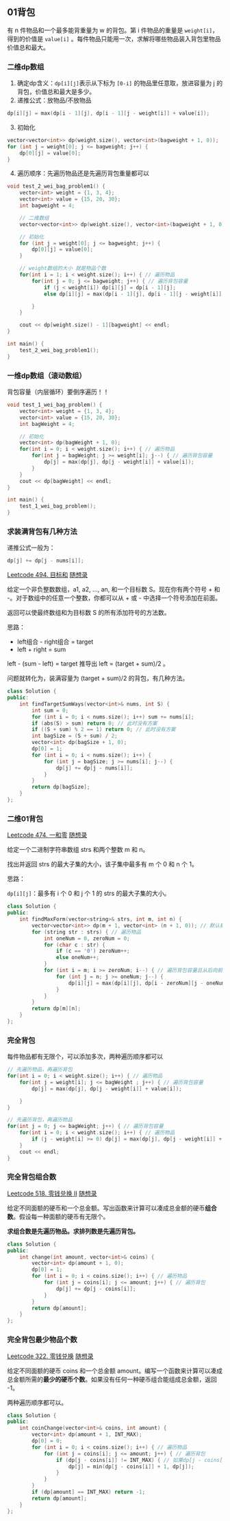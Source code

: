 ## 01背包

有 n 件物品和一个最多能背重量为 w 的背包。第 i 件物品的重量是 `weight[i]`，得到的价值是 `value[i]` 。每件物品只能用一次，求解将哪些物品装入背包里物品价值总和最大。

### 二维dp数组

1. 确定dp含义：`dp[i][j]`表示从下标为 `[0-i]` 的物品里任意取，放进容量为 j 的背包，价值总和最大是多少。
2. 递推公式：放物品/不放物品

```c++
dp[i][j] = max(dp[i - 1][j], dp[i - 1][j - weight[i]] + value[i]);
```

3. 初始化

```c++
vector<vector<int>> dp(weight.size(), vector<int>(bagweight + 1, 0));
for (int j = weight[0]; j <= bagweight; j++) {
    dp[0][j] = value[0];
}
```

4. 遍历顺序：先遍历物品还是先遍历背包重量都可以

```c++
void test_2_wei_bag_problem1() {
    vector<int> weight = {1, 3, 4};
    vector<int> value = {15, 20, 30};
    int bagweight = 4;

    // 二维数组
    vector<vector<int>> dp(weight.size(), vector<int>(bagweight + 1, 0));

    // 初始化
    for (int j = weight[0]; j <= bagweight; j++) {
        dp[0][j] = value[0];
    }

    // weight数组的大小 就是物品个数
    for(int i = 1; i < weight.size(); i++) { // 遍历物品
        for(int j = 0; j <= bagweight; j++) { // 遍历背包容量
            if (j < weight[i]) dp[i][j] = dp[i - 1][j];
            else dp[i][j] = max(dp[i - 1][j], dp[i - 1][j - weight[i]] + value[i]);

        }
    }

    cout << dp[weight.size() - 1][bagweight] << endl;
}

int main() {
    test_2_wei_bag_problem1();
}
```

### 一维dp数组（滚动数组）

背包容量（内层循环）要倒序遍历！！

```c++
void test_1_wei_bag_problem() {
    vector<int> weight = {1, 3, 4};
    vector<int> value = {15, 20, 30};
    int bagWeight = 4;

    // 初始化
    vector<int> dp(bagWeight + 1, 0);
    for(int i = 0; i < weight.size(); i++) { // 遍历物品
        for(int j = bagWeight; j >= weight[i]; j--) { // 遍历背包容量
            dp[j] = max(dp[j], dp[j - weight[i]] + value[i]);
        }
    }
    cout << dp[bagWeight] << endl;
}

int main() {
    test_1_wei_bag_problem();
}
```

### 求装满背包有几种方法

递推公式一般为：

```c++
dp[j] += dp[j - nums[i]];
```

[Leetcode 494. 目标和](https://leetcode.cn/problems/target-sum/)  [随想录](https://www.programmercarl.com/0494.%E7%9B%AE%E6%A0%87%E5%92%8C.html)

给定一个非负整数数组，a1, a2, ..., an, 和一个目标数 S。现在你有两个符号 + 和 -。对于数组中的任意一个整数，你都可以从 + 或 - 中选择一个符号添加在前面。

返回可以使最终数组和为目标数 S 的所有添加符号的方法数。

思路：

* left组合 - right组合 = target
* left + right = sum

left - (sum - left) = target 推导出 left = (target + sum)/2 。

问题就转化为，装满容量为 (target + sum)/2 的背包，有几种方法。

```c++
class Solution {
public:
    int findTargetSumWays(vector<int>& nums, int S) {
        int sum = 0;
        for (int i = 0; i < nums.size(); i++) sum += nums[i];
        if (abs(S) > sum) return 0; // 此时没有方案
        if ((S + sum) % 2 == 1) return 0; // 此时没有方案
        int bagSize = (S + sum) / 2;
        vector<int> dp(bagSize + 1, 0);
        dp[0] = 1;
        for (int i = 0; i < nums.size(); i++) {
            for (int j = bagSize; j >= nums[i]; j--) {
                dp[j] += dp[j - nums[i]];
            }
        }
        return dp[bagSize];
    }
};
```

### 二维01背包

[Leetcode 474. 一和零](https://leetcode.cn/problems/ones-and-zeroes/)  [随想录](https://www.programmercarl.com/0474.%E4%B8%80%E5%92%8C%E9%9B%B6.html)

给定一个二进制字符串数组 strs 和两个整数 m 和 n。

找出并返回 strs 的最大子集的大小，该子集中最多有 m 个 0 和 n 个 1。

思路：

`dp[i][j]`：最多有 i 个 0 和 j 个 1 的 strs 的最大子集的大小。

```c++
class Solution {
public:
    int findMaxForm(vector<string>& strs, int m, int n) {
        vector<vector<int>> dp(m + 1, vector<int> (n + 1, 0)); // 默认初始化0
        for (string str : strs) { // 遍历物品
            int oneNum = 0, zeroNum = 0;
            for (char c : str) {
                if (c == '0') zeroNum++;
                else oneNum++;
            }
            for (int i = m; i >= zeroNum; i--) { // 遍历背包容量且从后向前遍历！
                for (int j = n; j >= oneNum; j--) {
                    dp[i][j] = max(dp[i][j], dp[i - zeroNum][j - oneNum] + 1);
                }
            }
        }
        return dp[m][n];
    }
};
```

### 完全背包

每件物品都有无限个，可以添加多次，两种遍历顺序都可以

```c++
// 先遍历物品，再遍历背包
for(int i = 0; i < weight.size(); i++) { // 遍历物品
    for(int j = weight[i]; j <= bagWeight ; j++) { // 遍历背包容量
        dp[j] = max(dp[j], dp[j - weight[i]] + value[i]);

    }
}
```

```c++
// 先遍历背包，再遍历物品
for(int j = 0; j <= bagWeight; j++) { // 遍历背包容量
    for(int i = 0; i < weight.size(); i++) { // 遍历物品
        if (j - weight[i] >= 0) dp[j] = max(dp[j], dp[j - weight[i]] + value[i]);
    }
    cout << endl;
}
```

### 完全背包组合数

[Leetcode 518. 零钱兑换 II](https://leetcode.cn/problems/coin-change-ii/)  [随想录](https://programmercarl.com/0518.%E9%9B%B6%E9%92%B1%E5%85%91%E6%8D%A2II.html)

给定不同面额的硬币和一个总金额。写出函数来计算可以凑成总金额的硬币**组合数**。假设每一种面额的硬币有无限个。

**求组合数是先遍历物品。求排列数是先遍历背包。**

```c++
class Solution {
public:
    int change(int amount, vector<int>& coins) {
        vector<int> dp(amount + 1, 0);
        dp[0] = 1;
        for (int i = 0; i < coins.size(); i++) { // 遍历物品
            for (int j = coins[i]; j <= amount; j++) { // 遍历背包
                dp[j] += dp[j - coins[i]];
            }
        }
        return dp[amount];
    }
};
```

### 完全背包最少物品个数

[Leetcode 322. 零钱兑换](https://leetcode.cn/problems/coin-change/)  [随想录](https://programmercarl.com/0322.%E9%9B%B6%E9%92%B1%E5%85%91%E6%8D%A2.html)

给定不同面额的硬币 coins 和一个总金额 amount。编写一个函数来计算可以凑成总金额所需的**最少的硬币个数**。如果没有任何一种硬币组合能组成总金额，返回 -1。

两种遍历顺序都可以。

```c++
class Solution {
public:
    int coinChange(vector<int>& coins, int amount) {
        vector<int> dp(amount + 1, INT_MAX);
        dp[0] = 0;
        for (int i = 0; i < coins.size(); i++) { // 遍历物品
            for (int j = coins[i]; j <= amount; j++) { // 遍历背包
                if (dp[j - coins[i]] != INT_MAX) { // 如果dp[j - coins[i]]是初始值则跳过
                    dp[j] = min(dp[j - coins[i]] + 1, dp[j]);
                }
            }
        }
        if (dp[amount] == INT_MAX) return -1;
        return dp[amount];
    }
};
```

